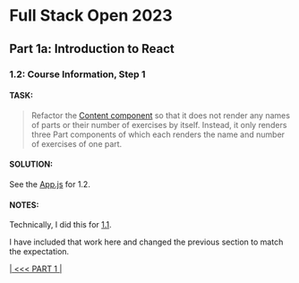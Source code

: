 # Full Stack Open 2023

## Part 1a: Introduction to React

### 1.2: Course Information, Step 1

#### TASK:

> Refactor the [Content component](./1.1-course_info_step1_app.js) so that it does not render any names of parts or their number of exercises by itself. Instead, it only renders three Part components of which each renders the name and number of exercises of one part.

#### SOLUTION:

See the [App.js](./1.2-course_info_step2_app.js) for 1.2.

#### NOTES:

Technically, I did this for [1.1](./1.1-course_info_step1.md).

I have included that work here and changed the previous section to match the expectation.

[| &lt;&lt;&lt; PART 1 |](../README.md)
